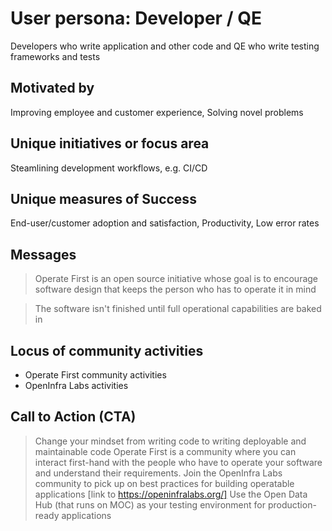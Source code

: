 # User persona: Developer / QE

Developers who write application and other code and QE who write testing frameworks and tests

## Motivated by

Improving employee and customer experience, Solving novel problems

## Unique initiatives or focus area

Steamlining development workflows, e.g. CI/CD

## Unique measures of Success

End-user/customer adoption and satisfaction,  Productivity, Low error rates

## Messages

> Operate First is an open source initiative whose goal is to encourage software design that keeps the person who has to operate it in mind

> The software isn't finished until full operational capabilities are baked in

## Locus of community activities

* Operate First community activities
* OpenInfra Labs activities

## Call to Action (CTA)

> Change your mindset from writing code to writing deployable and maintainable code
> Operate First is a community where you can interact first-hand with the people who have to operate your software and understand their requirements.
> Join the OpenInfra Labs community to pick up on best practices for building operatable applications [link to https://openinfralabs.org/]
> Use the Open Data Hub (that runs on MOC) as your testing environment for production-ready applications

